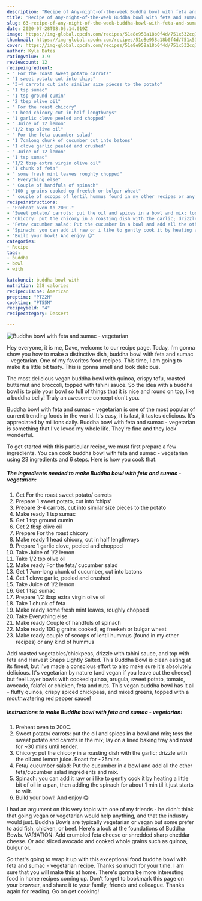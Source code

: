 ```yaml
---
description: "Recipe of Any-night-of-the-week Buddha bowl with feta and sumac - vegetarian"
title: "Recipe of Any-night-of-the-week Buddha bowl with feta and sumac - vegetarian"
slug: 63-recipe-of-any-night-of-the-week-buddha-bowl-with-feta-and-sumac-vegetarian
date: 2020-07-28T08:05:14.019Z
image: https://img-global.cpcdn.com/recipes/51e8e958a18b0f4d/751x532cq70/buddha-bowl-with-feta-and-sumac-vegetarian-recipe-main-photo.jpg
thumbnail: https://img-global.cpcdn.com/recipes/51e8e958a18b0f4d/751x532cq70/buddha-bowl-with-feta-and-sumac-vegetarian-recipe-main-photo.jpg
cover: https://img-global.cpcdn.com/recipes/51e8e958a18b0f4d/751x532cq70/buddha-bowl-with-feta-and-sumac-vegetarian-recipe-main-photo.jpg
author: Kyle Bates
ratingvalue: 3.9
reviewcount: 12
recipeingredient:
- " For the roast sweet potato carrots"
- "1 sweet potato cut into chips"
- "3-4 carrots cut into similar size pieces to the potato"
- "1 tsp sumac"
- "1 tsp ground cumin"
- "2 tbsp olive oil"
- " For the roast chicory"
- "1 head chicory cut in half lengthways"
- "1 garlic clove peeled and chopped"
- " Juice of 12 lemon"
- "1/2 tsp olive oil"
- " For the feta cucumber salad"
- "1 7cmlong chunk of cucumber cut into batons"
- "1 clove garlic peeled and crushed"
- " Juice of 12 lemon"
- "1 tsp sumac"
- "1/2 tbsp extra virgin olive oil"
- "1 chunk of feta"
- " some fresh mint leaves roughly chopped"
- " Everything else"
- " Couple of handfuls of spinach"
- "100 g grains cooked eg freekeh or bulgar wheat"
- " couple of scoops of lentil hummus found in my other recipes or any kind of hummus"
recipeinstructions:
- "Preheat oven to 200C."
- "Sweet potato/ carrots: put the oil and spices in a bowl and mix; toss the sweet potato and carrots in the mix; lay on a lined baking tray and roast for ~30 mins until tender."
- "Chicory: put the chicory in a roasting dish with the garlic; drizzle with the oil and lemon juice. Roast for ~25mins."
- "Feta/ cucumber salad: Put the cucumber in a bowl and add all the other feta/cucumber salad ingredients and mix."
- "Spinach: you can add it raw or i like to gently cook it by heating a little bit of oil in a pan, then adding the spinach for about 1 min til it just starts to wilt."
- "Build your bowl! And enjoy 😋"
categories:
- Recipe
tags:
- buddha
- bowl
- with

katakunci: buddha bowl with 
nutrition: 228 calories
recipecuisine: American
preptime: "PT22M"
cooktime: "PT55M"
recipeyield: "4"
recipecategory: Dessert

---
```



![Buddha bowl with feta and sumac - vegetarian](https://img-global.cpcdn.com/recipes/51e8e958a18b0f4d/751x532cq70/buddha-bowl-with-feta-and-sumac-vegetarian-recipe-main-photo.jpg)

Hey everyone, it is me, Dave, welcome to our recipe page. Today, I'm gonna show you how to make a distinctive dish, buddha bowl with feta and sumac - vegetarian. One of my favorites food recipes. This time, I am going to make it a little bit tasty. This is gonna smell and look delicious.

The most delicious vegan buddha bowl with quinoa, crispy tofu, roasted butternut and broccoli, topped with tahini sauce. So the idea with a buddha bowl is to pile your bowl so full of things that it is nice and round on top, like a buddha belly! Truly an awesome concept don&#39;t you.

Buddha bowl with feta and sumac - vegetarian is one of the most popular of current trending foods in the world. It's easy, it is fast, it tastes delicious. It's appreciated by millions daily. Buddha bowl with feta and sumac - vegetarian is something that I've loved my whole life. They're fine and they look wonderful.


To get started with this particular recipe, we must first prepare a few ingredients. You can cook buddha bowl with feta and sumac - vegetarian using 23 ingredients and 6 steps. Here is how you cook that.

<!--inarticleads1-->

##### The ingredients needed to make Buddha bowl with feta and sumac - vegetarian:

1. Get  For the roast sweet potato/ carrots
1. Prepare 1 sweet potato, cut into ‘chips’
1. Prepare 3-4 carrots, cut into similar size pieces to the potato
1. Make ready 1 tsp sumac
1. Get 1 tsp ground cumin
1. Get 2 tbsp olive oil
1. Prepare  For the roast chicory
1. Make ready 1 head chicory, cut in half lengthways
1. Prepare 1 garlic clove, peeled and chopped
1. Take  Juice of 1/2 lemon
1. Take 1/2 tsp olive oil
1. Make ready  For the feta/ cucumber salad
1. Get 1 7cm-long chunk of cucumber, cut into batons
1. Get 1 clove garlic, peeled and crushed
1. Take  Juice of 1/2 lemon
1. Get 1 tsp sumac
1. Prepare 1/2 tbsp extra virgin olive oil
1. Take 1 chunk of feta
1. Make ready  some fresh mint leaves, roughly chopped
1. Take  Everything else
1. Make ready  Couple of handfuls of spinach
1. Make ready 100 g grains cooked, eg freekeh or bulgar wheat
1. Make ready  couple of scoops of lentil hummus (found in my other recipes) or any kind of hummus


Add roasted vegetables/chickpeas, drizzle with tahini sauce, and top with feta and Harvest Snaps Lightly Salted. This Buddha Bowl is clean eating at its finest, but I&#39;ve made a conscious effort to also make sure it&#39;s absolutely delicious. It&#39;s vegetarian by nature (and vegan if you leave out the cheese) but feel Layer bowls with cooked quinoa, arugula, sweet potato, tomato, avocado, falafel or chicken, feta and nuts. This vegan buddha bowl has it all - fluffy quinoa, crispy spiced chickpeas, and mixed greens, topped with a mouthwatering red pepper sauce! 

<!--inarticleads2-->

##### Instructions to make Buddha bowl with feta and sumac - vegetarian:

1. Preheat oven to 200C.
1. Sweet potato/ carrots: put the oil and spices in a bowl and mix; toss the sweet potato and carrots in the mix; lay on a lined baking tray and roast for ~30 mins until tender.
1. Chicory: put the chicory in a roasting dish with the garlic; drizzle with the oil and lemon juice. Roast for ~25mins.
1. Feta/ cucumber salad: Put the cucumber in a bowl and add all the other feta/cucumber salad ingredients and mix.
1. Spinach: you can add it raw or i like to gently cook it by heating a little bit of oil in a pan, then adding the spinach for about 1 min til it just starts to wilt.
1. Build your bowl! And enjoy 😋


I had an argument on this very topic with one of my friends - he didn&#39;t think that going vegan or vegetarian would help anything, and that the industry would just. Buddha Bowls are typically vegetarian or vegan but some prefer to add fish, chicken, or beef. Here&#39;s a look at the foundations of Buddha Bowls. VARIATION: Add crumbled feta cheese or shredded sharp cheddar cheese. Or add sliced avocado and cooked whole grains such as quinoa, bulgur or. 

So that's going to wrap it up with this exceptional food buddha bowl with feta and sumac - vegetarian recipe. Thanks so much for your time. I am sure that you will make this at home. There's gonna be more interesting food in home recipes coming up. Don't forget to bookmark this page on your browser, and share it to your family, friends and colleague. Thanks again for reading. Go on get cooking!
